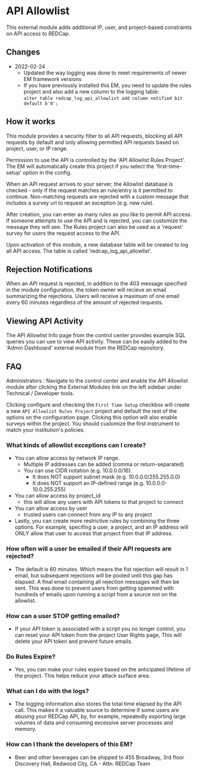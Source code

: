 # API Allowlist
This external module adds additional IP, user, and project-based constraints on API access to REDCap.

## Changes
- 2022-02-24
  - Updated the way logging was done to meet requirements of newer EM framework versions
  - If you have previously installed this EM, you need to update the rules project and also add a new column to the logging table:
   <br> `alter table redcap_log_api_allowlist add column notified bit default b'0';`

## How it works
This module provides a security filter to all API requests, blocking all API requests by default and only
allowing permitted API requests based on project, user, or IP range.

Permission to use the API is controlled by the 'API Allowlist Rules Project'.  The EM will automatically
create this project if you select the 'first-time-setup' option in the config.

When an API request arrives to your server, the Allowlist database is checked - only if the request matches
an rule/entry is it permitted to continue.  Non-matching requests are rejected with a custom message that
includes a survey url to request an exception (e.g. new rule).

After creation, you can enter as many rules as you like to permit API access.  If someone attempts to use
the API and is rejected, you can customize the message they will see.  The Rules project can also be used
as a 'request' survey for users the request access to the API.

Upon activation of this module, a new database table will be created to log all API access.  The table is
called 'redcap_log_api_allowlist'.

## Rejection Notifications
When an API request is rejected, in addition to the 403 message specified in the module configuration, the
token owner will recieve an email summarizing the rejections. Users will receive a maximum of one email every
60 minutes regardless of the amount of rejected requests.

## Viewing API Activity
The API Allowlist Info page from the control center provides example SQL queries you can use to view API activity.
These can be easily added to the 'Admin Dashboard' external module from the REDCap repository.

## FAQ
Administrators : Navigate to the control center and enable the API Allowlist module after clicking the External
Modules link on the left sidebar under Technical / Developer tools.

Clicking configure and checking the `First Time Setup` checkbox will create a new `API Allowlist Rules Project`
project and default the rest of the options on the configuration page. Clicking this option will also enable surveys
within the project.  You should customize the first instrument to match your institution's policies.

### What kinds of allowlist exceptions can I create?
- You can allow access by network IP range.
  - Multiple IP addresses can be added (comma or return-separated)
  - You can use CIDR notation (e.g. 10.0.0.0/16).
    - It does NOT support subnet mask (e.g. 10.0.0.0/255.255.0.0)
    - It does NOT support an IP-defined range (e.g. 10.0.0.0-10.0.255.255)
- You can allow access by project_id
  - this will allow any users with API tokens to that project to connect
- You can allow access by user
  - trusted users can connect from any IP to any project
- Lastly, you can create more restrictive rules by combining the three options.  For example, specifing a user, a project, and an IP address will ONLY allow that user to access that project from that IP address.

### How often will a user be emailed if their API requests are rejected?
- The default is 60 minutes.  Which means the fist rejection will result in 1 email, but subsequent rejections will
be pooled until this gap has elapsed.  A final email containing all rejection messages will then be sent.  This was
done to prevent users from getting spammed with hundreds of emails upon running a script from a source not on the allowlist.

### How can a user STOP getting emailed?
- If your API token is associated with a script you no longer control, you can reset your API token from the project
User Rights page,  This will delete your API token and prevent future emails.

### Do Rules Expire?
- Yes, you can make your rules expire based on the anticipated lifetime of the project.  This helps reduce your attack surface area.

### What can I do with the logs?
- The logging information also stores the total time elapsed by the API call.  This makes it a valuable source to determine if some users are abusing your REDCap API, by, for example, repeatedly exporting large volumes of data and consuming excessive server processes and memory.

### How can I thank the developers of this EM?
- Beer and other beverages can be shipped to 455 Broadway, 3rd floor Discovery Hall, Redwood City, CA - Attn: REDCap Team
